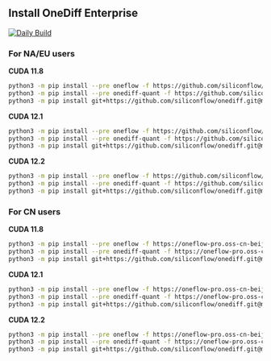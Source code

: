 ## Install OneDiff Enterprise

[![Daily Build](https://github.com/siliconflow/onediff_releases/actions/workflows/pack_wheel.yml/badge.svg)](https://github.com/siliconflow/onediff_releases/actions/workflows/pack_wheel.yml)

### For NA/EU users

**CUDA 11.8**

```bash
python3 -m pip install --pre oneflow -f https://github.com/siliconflow/oneflow_releases/releases/expanded_assets/enterprise_cu118 && \
python3 -m pip install --pre onediff-quant -f https://github.com/siliconflow/onediff_releases/releases/expanded_assets/enterprise && \
python3 -m pip install git+https://github.com/siliconflow/onediff.git@main#egg=onediff
```

**CUDA 12.1**

```bash
python3 -m pip install --pre oneflow -f https://github.com/siliconflow/oneflow_releases/releases/expanded_assets/enterprise_cu121 && \
python3 -m pip install --pre onediff-quant -f https://github.com/siliconflow/onediff_releases/releases/expanded_assets/enterprise && \
python3 -m pip install git+https://github.com/siliconflow/onediff.git@main#egg=onediff
```

**CUDA 12.2**

```bash
python3 -m pip install --pre oneflow -f https://github.com/siliconflow/oneflow_releases/releases/expanded_assets/enterprise_cu122 && \
python3 -m pip install --pre onediff-quant -f https://github.com/siliconflow/onediff_releases/releases/expanded_assets/enterprise && \
python3 -m pip install git+https://github.com/siliconflow/onediff.git@main#egg=onediff
```

### For CN users

**CUDA 11.8**

```bash
python3 -m pip install --pre oneflow -f https://oneflow-pro.oss-cn-beijing.aliyuncs.com/branch/main/cu118/ && \
python3 -m pip install --pre onediff-quant -f https://oneflow-pro.oss-cn-beijing.aliyuncs.com/onediff-quant/ && \
python3 -m pip install git+https://github.com/siliconflow/onediff.git@main#egg=onediff
```

**CUDA 12.1**

```bash
python3 -m pip install --pre oneflow -f https://oneflow-pro.oss-cn-beijing.aliyuncs.com/branch/main/cu121/ && \
python3 -m pip install --pre onediff-quant -f https://oneflow-pro.oss-cn-beijing.aliyuncs.com/onediff-quant/ && \
python3 -m pip install git+https://github.com/siliconflow/onediff.git@main#egg=onediff
```

**CUDA 12.2**

```bash
python3 -m pip install --pre oneflow -f https://oneflow-pro.oss-cn-beijing.aliyuncs.com/branch/main/cu122/ && \
python3 -m pip install --pre onediff-quant -f https://oneflow-pro.oss-cn-beijing.aliyuncs.com/onediff-quant/ && \
python3 -m pip install git+https://github.com/siliconflow/onediff.git@main#egg=onediff
```

